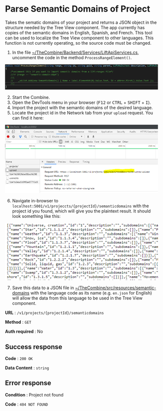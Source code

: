 # Parse Semantic Domains of Project

Takes the sematic domains of your project and returns a JSON object in the structure needed by the Tree View component.
The app currently has copies of the semantic domains in English, Spanish, and French. This tool can be used to localize the Tree View component to other languages.
This function is not currently operating, so the source code must be changed.

1. In the file [~/TheCombine/Backend/Services/LiftApiServices.cs](../../../Backend/Services/LiftApiServices.cs), uncomment the code in the method `ProcessRangeElement()`.

![Code](code.PNG)

2. Start the Combine.
3. Open the DevTools menu in your browser (<kbd>F12</kbd> or <kbd>CTRL</kbd> + <kbd>SHIFT</kbd> + <kbd>I</kbd>).
4. Import the project with the semantic domains of the desired language.
5. Locate the project id in the Network tab from your `upload` request. You can find it here:

![DevTools](DevToolProjId.PNG)

6. Navigate in-browser to `localhost:5001/v1/projeccts/{projectId}/semanticdomains` with the project id you found, which will give you the plaintext result. It should look something like this:

![SemDom](semdoms.PNG)

7.  Save this data to a JSON file in [~/TheCombine/src/resources/semantic-domains](../../../src/resources/semantic-domains) with the language code as its name (e.g. `en.json` for English) will allow the data from this language to be used in the Tree View component.

**URL** : `/v1/projects/{projectId}/semanticdomains`

**Method** : `GET`

**Auth required** : No

## Success response

**Code** : `200 OK`

**Data Content** : `string`

## Error response

**Condition** : Project not found

**Code** : `404 NOT FOUND`
